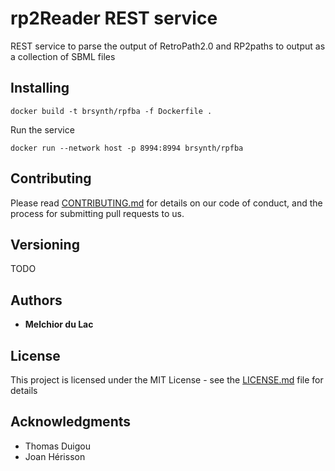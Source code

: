 # rp2Reader REST service 

REST service to parse the output of RetroPath2.0 and RP2paths to output as a collection of SBML files

## Installing

```
docker build -t brsynth/rpfba -f Dockerfile .
```

Run the service

```
docker run --network host -p 8994:8994 brsynth/rpfba
```

## Contributing

Please read [CONTRIBUTING.md](https://gist.github.com/PurpleBooth/b24679402957c63ec426) for details on our code of conduct, and the process for submitting pull requests to us.

## Versioning

TODO

## Authors

* **Melchior du Lac**

## License

This project is licensed under the MIT License - see the [LICENSE.md](LICENSE.md) file for details

## Acknowledgments

* Thomas Duigou
* Joan Hérisson

